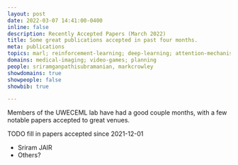 ```yaml
---
layout: post
date: 2022-03-07 14:41:00-0400
inline: false
description: Recently Accepted Papers (March 2022)
title: Some great publications accepted in past four months.
meta: publications
topics: marl; reinforcement-learning; deep-learning; attention-mechanism; mean-field-theory
domains: medical-imaging; video-games; planning
people: sriramganpathisubramanian, markcrowley 
showdomains: true
showpeople: false
showbib: true

---
```


Members of the UWECEML lab have had a good couple months, with a few notable papers accepted to great venues. 

TODO fill in papers accepted since 2021-12-01

- Sriram JAIR
- Others?







